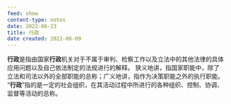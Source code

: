 ```yaml
---
feed: show
content-type: notes
date: 2022-06-23
title: 行政
date created: 2022-06-09
---
```

**行政**是指由国家**行政**机关对于不属于审判、检察工作以及立法中的其他法律的具体应用问题以及自己依法制定的法规进行的解释。 狭义地讲，指国家职能中，除了立法和司法以外的全部职能的总称；广义地讲，指作为决策职能之外的执行职能。 “**行政**”指的是一定的社会组织，在其活动过程中所进行的各种组织、控制、协调、监督等活动的总称。
